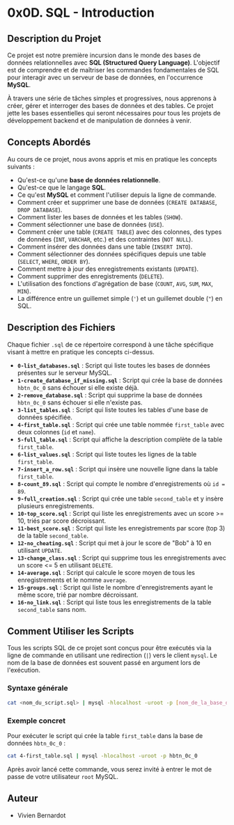 # 0x0D. SQL - Introduction

## Description du Projet

Ce projet est notre première incursion dans le monde des bases de données relationnelles avec **SQL (Structured Query Language)**. L'objectif est de comprendre et de maîtriser les commandes fondamentales de SQL pour interagir avec un serveur de base de données, en l'occurrence **MySQL**.

À travers une série de tâches simples et progressives, nous apprenons à créer, gérer et interroger des bases de données et des tables. Ce projet jette les bases essentielles qui seront nécessaires pour tous les projets de développement backend et de manipulation de données à venir.

## Concepts Abordés

Au cours de ce projet, nous avons appris et mis en pratique les concepts suivants :

* Qu'est-ce qu'une **base de données relationnelle**.
* Qu'est-ce que le langage **SQL**.
* Ce qu'est **MySQL** et comment l'utiliser depuis la ligne de commande.
* Comment créer et supprimer une base de données (`CREATE DATABASE`, `DROP DATABASE`).
* Comment lister les bases de données et les tables (`SHOW`).
* Comment sélectionner une base de données (`USE`).
* Comment créer une table (`CREATE TABLE`) avec des colonnes, des types de données (`INT`, `VARCHAR`, etc.) et des contraintes (`NOT NULL`).
* Comment insérer des données dans une table (`INSERT INTO`).
* Comment sélectionner des données spécifiques depuis une table (`SELECT`, `WHERE`, `ORDER BY`).
* Comment mettre à jour des enregistrements existants (`UPDATE`).
* Comment supprimer des enregistrements (`DELETE`).
* L'utilisation des fonctions d'agrégation de base (`COUNT`, `AVG`, `SUM`, `MAX`, `MIN`).
* La différence entre un guillemet simple (`'`) et un guillemet double (`"`) en SQL.


## Description des Fichiers

Chaque fichier `.sql` de ce répertoire correspond à une tâche spécifique visant à mettre en pratique les concepts ci-dessus.

* **`0-list_databases.sql`** : Script qui liste toutes les bases de données présentes sur le serveur MySQL.
* **`1-create_database_if_missing.sql`** : Script qui crée la base de données `hbtn_0c_0` sans échouer si elle existe déjà.
* **`2-remove_database.sql`** : Script qui supprime la base de données `hbtn_0c_0` sans échouer si elle n'existe pas.
* **`3-list_tables.sql`** : Script qui liste toutes les tables d'une base de données spécifiée.
* **`4-first_table.sql`** : Script qui crée une table nommée `first_table` avec deux colonnes (`id` et `name`).
* **`5-full_table.sql`** : Script qui affiche la description complète de la table `first_table`.
* **`6-list_values.sql`** : Script qui liste toutes les lignes de la table `first_table`.
* **`7-insert_a_row.sql`** : Script qui insère une nouvelle ligne dans la table `first_table`.
* **`8-count_89.sql`** : Script qui compte le nombre d'enregistrements où `id = 89`.
* **`9-full_creation.sql`** : Script qui crée une table `second_table` et y insère plusieurs enregistrements.
* **`10-top_score.sql`** : Script qui liste les enregistrements avec un score >= 10, triés par score décroissant.
* **`11-best_score.sql`** : Script qui liste les enregistrements par score (top 3) de la table `second_table`.
* **`12-no_cheating.sql`** : Script qui met à jour le score de "Bob" à 10 en utilisant `UPDATE`.
* **`13-change_class.sql`** : Script qui supprime tous les enregistrements avec un score <= 5 en utilisant `DELETE`.
* **`14-average.sql`** : Script qui calcule le score moyen de tous les enregistrements et le nomme `average`.
* **`15-groups.sql`** : Script qui liste le nombre d'enregistrements ayant le même score, trié par nombre décroissant.
* **`16-no_link.sql`** : Script qui liste tous les enregistrements de la table `second_table` sans nom.


## Comment Utiliser les Scripts

Tous les scripts SQL de ce projet sont conçus pour être exécutés via la ligne de commande en utilisant une redirection (`|`) vers le client `mysql`. Le nom de la base de données est souvent passé en argument lors de l'exécution.

### Syntaxe générale

```bash
cat <nom_du_script.sql> | mysql -hlocalhost -uroot -p [nom_de_la_base_de_donnees]
```


### Exemple concret

Pour exécuter le script qui crée la table `first_table` dans la base de données `hbtn_0c_0` :

```bash
cat 4-first_table.sql | mysql -hlocalhost -uroot -p hbtn_0c_0
```

Après avoir lancé cette commande, vous serez invité à entrer le mot de passe de votre utilisateur `root` MySQL.

## Auteur

* Vivien Bernardot